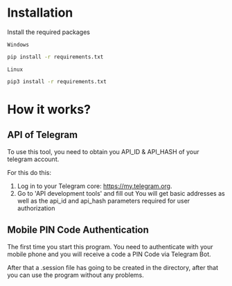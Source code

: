 # Installation


Install the required packages

`Windows`
``` bash
pip install -r requirements.txt
```

`Linux`
``` bash
pip3 install -r requirements.txt
```

# How it works?

## API of Telegram

To use this tool, you need to obtain you API_ID & API_HASH of your telegram account.

For this do this:

1. Log in to your Telegram core: https://my.telegram.org. 
2. Go to 'API development tools' and fill out
You will get basic addresses as well as the api_id and api_hash parameters required for user authorization


## Mobile PIN Code Authentication

The first time you start this program. You need to authenticate with your mobile phone and you will receive a code a PIN Code via Telegram Bot.

After that a .session file has going to be created in the directory, after that you can use the program without any problems.